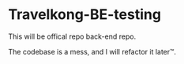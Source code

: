 # Travelkong-BE-testing
This will be offical repo back-end repo.

The codebase is a mess, and I will refactor it later™.

